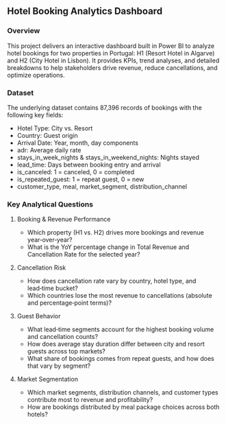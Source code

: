
## Hotel Booking Analytics Dashboard
### Overview
This project delivers an interactive dashboard built in Power BI to analyze hotel bookings for two properties in Portugal: H1 (Resort Hotel in Algarve) and H2 (City Hotel in Lisbon). It provides KPIs, trend analyses, and detailed breakdowns to help stakeholders drive revenue, reduce cancellations, and optimize operations.
### Dataset
The underlying dataset contains 87,396 records of bookings with the following key fields:
  
- Hotel Type: City vs. Resort
- Country: Guest origin
- Arrival Date: Year, month, day components
- adr: Average daily rate
- stays_in_week_nights & stays_in_weekend_nights: Nights stayed
- lead_time: Days between booking entry and arrival
- is_canceled: 1 = canceled, 0 = completed
- is_repeated_guest: 1 = repeat guest, 0 = new
- customer_type, meal, market_segment, distribution_channel

### Key Analytical Questions

1. Booking & Revenue Performance
    - Which property (H1 vs. H2) drives more bookings and revenue year‑over‑year?
    - What is the YoY percentage change in Total Revenue and Cancellation Rate for the selected year?

2. Cancellation Risk
    - How does cancellation rate vary by country, hotel type, and lead‑time bucket?
    - Which countries lose the most revenue to cancellations (absolute and percentage‑point terms)?

3. Guest Behavior
    - What lead‑time segments account for the highest booking volume and cancellation counts?
    - How does average stay duration differ between city and resort guests across top markets?
    - What share of bookings comes from repeat guests, and how does that vary by segment?

4. Market Segmentation
    - Which market segments, distribution channels, and customer types contribute most to revenue and profitability?
    - How are bookings distributed by meal package choices across both hotels?

